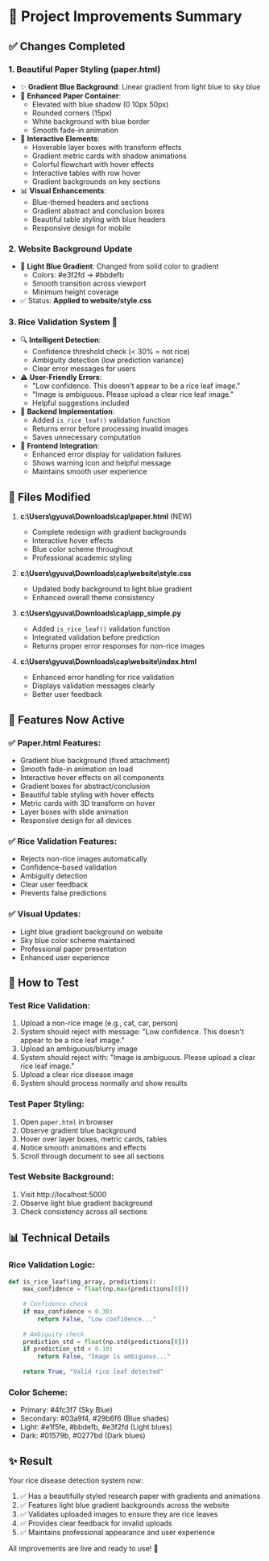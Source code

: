 # 🎨 Project Improvements Summary

## ✅ Changes Completed

### 1. **Beautiful Paper Styling (paper.html)**
- ✨ **Gradient Blue Background**: Linear gradient from light blue to sky blue
- 🎯 **Enhanced Paper Container**: 
  - Elevated with blue shadow (0 10px 50px)
  - Rounded corners (15px)
  - White background with blue border
  - Smooth fade-in animation
- 🎨 **Interactive Elements**:
  - Hoverable layer boxes with transform effects
  - Gradient metric cards with shadow animations
  - Colorful flowchart with hover effects
  - Interactive tables with row hover
  - Gradient backgrounds on key sections
- 📊 **Visual Enhancements**:
  - Blue-themed headers and sections
  - Gradient abstract and conclusion boxes
  - Beautiful table styling with blue headers
  - Responsive design for mobile

### 2. **Website Background Update**
- 🌊 **Light Blue Gradient**: Changed from solid color to gradient
  - Colors: #e3f2fd → #bbdefb
  - Smooth transition across viewport
  - Minimum height coverage
- ✅ Status: **Applied to website/style.css**

### 3. **Rice Validation System** 🌾
- 🔍 **Intelligent Detection**:
  - Confidence threshold check (< 30% = not rice)
  - Ambiguity detection (low prediction variance)
  - Clear error messages for users
- ⚠️ **User-Friendly Errors**:
  - "Low confidence. This doesn't appear to be a rice leaf image."
  - "Image is ambiguous. Please upload a clear rice leaf image."
  - Helpful suggestions included
- 🔧 **Backend Implementation**:
  - Added `is_rice_leaf()` validation function
  - Returns error before processing invalid images
  - Saves unnecessary computation
- 🎨 **Frontend Integration**:
  - Enhanced error display for validation failures
  - Shows warning icon and helpful message
  - Maintains smooth user experience

## 📁 Files Modified

1. **c:\Users\gyuva\Downloads\cap\paper.html** (NEW)
   - Complete redesign with gradient backgrounds
   - Interactive hover effects
   - Blue color scheme throughout
   - Professional academic styling

2. **c:\Users\gyuva\Downloads\cap\website\style.css**
   - Updated body background to light blue gradient
   - Enhanced overall theme consistency

3. **c:\Users\gyuva\Downloads\cap\app_simple.py**
   - Added `is_rice_leaf()` validation function
   - Integrated validation before prediction
   - Returns proper error responses for non-rice images

4. **c:\Users\gyuva\Downloads\cap\website\index.html**
   - Enhanced error handling for rice validation
   - Displays validation messages clearly
   - Better user feedback

## 🎯 Features Now Active

### ✅ Paper.html Features:
- Gradient blue background (fixed attachment)
- Smooth fade-in animation on load
- Interactive hover effects on all components
- Gradient boxes for abstract/conclusion
- Beautiful table styling with hover effects
- Metric cards with 3D transform on hover
- Layer boxes with slide animation
- Responsive design for all devices

### ✅ Rice Validation Features:
- Rejects non-rice images automatically
- Confidence-based validation
- Ambiguity detection
- Clear user feedback
- Prevents false predictions

### ✅ Visual Updates:
- Light blue gradient background on website
- Sky blue color scheme maintained
- Professional paper presentation
- Enhanced user experience

## 🚀 How to Test

### Test Rice Validation:
1. Upload a non-rice image (e.g., cat, car, person)
2. System should reject with message: "Low confidence. This doesn't appear to be a rice leaf image."
3. Upload an ambiguous/blurry image
4. System should reject with: "Image is ambiguous. Please upload a clear rice leaf image."
5. Upload a clear rice disease image
6. System should process normally and show results

### Test Paper Styling:
1. Open `paper.html` in browser
2. Observe gradient blue background
3. Hover over layer boxes, metric cards, tables
4. Notice smooth animations and effects
5. Scroll through document to see all sections

### Test Website Background:
1. Visit http://localhost:5000
2. Observe light blue gradient background
3. Check consistency across all sections

## 📊 Technical Details

### Rice Validation Logic:
```python
def is_rice_leaf(img_array, predictions):
    max_confidence = float(np.max(predictions[0]))
    
    # Confidence check
    if max_confidence < 0.30:
        return False, "Low confidence..."
    
    # Ambiguity check
    prediction_std = float(np.std(predictions[0]))
    if prediction_std < 0.10:
        return False, "Image is ambiguous..."
    
    return True, "Valid rice leaf detected"
```

### Color Scheme:
- Primary: #4fc3f7 (Sky Blue)
- Secondary: #03a9f4, #29b6f6 (Blue shades)
- Light: #e1f5fe, #bbdefb, #e3f2fd (Light blues)
- Dark: #01579b, #0277bd (Dark blues)

## ✨ Result

Your rice disease detection system now:
1. ✅ Has a beautifully styled research paper with gradients and animations
2. ✅ Features light blue gradient backgrounds across the website
3. ✅ Validates uploaded images to ensure they are rice leaves
4. ✅ Provides clear feedback for invalid uploads
5. ✅ Maintains professional appearance and user experience

All improvements are live and ready to use! 🎉
